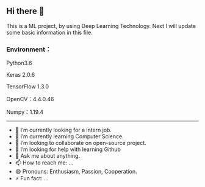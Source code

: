 ## Hi there 👋

This is a ML project, by using Deep Learning Technology. Next I will update some basic information in this file.

### Environment：

Python3.6

Keras  2.0.6

TensorFlow 1.3.0

OpenCV：4.4.0.46

Numpy：1.19.4

---

<!--
**ursonny/ursonny** is a ✨ _special_ ✨ repository because its `README.md` (this file) appears on your GitHub profile.

Here are some ideas to get you started:
-->

- 🔭 I’m currently looking for a intern job.
- 🌱 I’m currently learning Computer Science.
- 👯 I’m looking to collaborate on open-source project.
- 🤔 I’m looking for help with learning Github
- 💬 Ask me about anything.
- 📫 How to reach me: ...
- 😄 Pronouns: Enthusiasm, Passion, Cooperation.
- ⚡ Fun fact: ...
